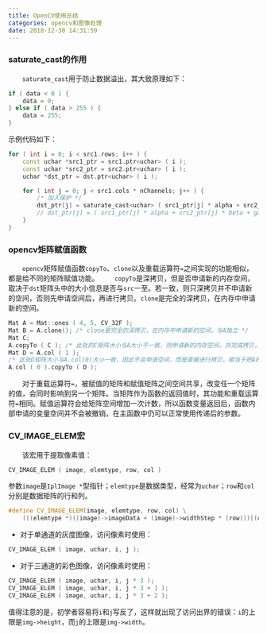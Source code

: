 ```yaml
---
title: OpenCV使用总结
categories: opencv和图像处理
date: 2018-12-30 14:31:59
---
```

### saturate_cast的作用

&emsp;&emsp;`saturate_cast`用于防止数据溢出，其大致原理如下：<!--more-->

``` cpp
if ( data < 0 ) {
    data = 0;
} else if ( data > 255 ) {
    data = 255;
}
```

示例代码如下：

``` cpp
for ( int i = 0; i < src1.rows; i++ ) {
    const uchar *src1_ptr = src1.ptr<uchar> ( i );
    const uchar *src2_ptr = src2.ptr<uchar> ( i );
    uchar *dst_ptr = dst.ptr<uchar> ( i );

    for ( int j = 0; j < src1.cols * nChannels; j++ ) {
        /* 加入保护 */
        dst_ptr[j] = saturate_cast<uchar> ( src1_ptr[j] * alpha + src2_ptr[j] * beta + gama );
        // dst_ptr[j] = ( src1_ptr[j] * alpha + src2_ptr[j] * beta + gama ); /* 未加入保护 */
    }
}
```

### opencv矩阵赋值函数

&emsp;&emsp;`opencv`矩阵赋值函数`copyTo`、`clone`以及重载运算符`=`之间实现的功能相似，都是给不同的矩阵赋值功能。
&emsp;&emsp;`copyTo`是深拷贝，但是否申请新的内存空间，取决于`dst`矩阵头中的大小信息是否与`src`一至。若一致，则只深拷贝并不申请新的空间，否则先申请空间后，再进行拷贝。`clone`是完全的深拷贝，在内存中申请新的空间。

``` cpp
Mat A = Mat::ones ( 4, 5, CV_32F );
Mat B = A.clone(); /* clone是完全的深拷贝，在内存中申请新的空间，与A独立 */
Mat C;
A.copyTo ( C ); /* 此处的C矩阵大小与A大小不一致，则申请新的内存空间，并完成拷贝，等同于clone */
Mat D = A.col ( 1 );
/* 此处D矩阵大小与A.col(0)大小一致，因此不会申请空间，而是直接进行拷贝，相当于把A的第1列赋值给第二列 */
A.col ( 0 ).copyTo ( D );
```

&emsp;&emsp;对于重载运算符`=`，被赋值的矩阵和赋值矩阵之间空间共享，改变任一个矩阵的值，会同时影响到另一个矩阵。当矩阵作为函数的返回值时，其功能和重载运算符`=`相同。赋值运算符会给矩阵空间增加一次计数，所以函数变量返回后，函数内部申请的变量空间并不会被撤销，在主函数中仍可以正常使用传递后的参数。

### CV_IMAGE_ELEM宏

&emsp;&emsp;该宏用于提取像素值：

``` cpp
CV_IMAGE_ELEM ( image, elemtype, row, col )
```

参数`image`是`IplImage *`型指针；`elemtype`是数据类型，经常为`uchar`；`row`和`col`分别是数据矩阵的行和列。

``` cpp
#define CV_IMAGE_ELEM(image, elemtype, row, col) \
    (((elemtype *)((image)->imageData + (image)->widthStep * (row)))[(col)])
```

- 对于单通道的灰度图像，访问像素时使用：

``` cpp
CV_IMAGE_ELEM ( image, uchar, i, j );
```

- 对于三通道的彩色图像，访问像素时使用：

``` cpp
CV_IMAGE_ELEM ( image, uchar, i, j * 3 );
CV_IMAGE_ELEM ( image, uchar, i, j * 3 + 1 );
CV_IMAGE_ELEM ( image, uchar, i, j * 3 + 2 );
```

值得注意的是，初学者容易将`i`和`j`写反了，这样就出现了访问出界的错误：`i`的上限是`img->height`，而`j`的上限是`img->width`。